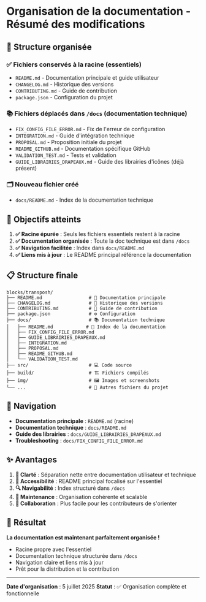 # Organisation de la documentation - Résumé des modifications

## 📁 Structure organisée

### ✅ **Fichiers conservés à la racine (essentiels)**
- `README.md` - Documentation principale et guide utilisateur
- `CHANGELOG.md` - Historique des versions
- `CONTRIBUTING.md` - Guide de contribution
- `package.json` - Configuration du projet

### 📚 **Fichiers déplacés dans `/docs` (documentation technique)**
- `FIX_CONFIG_FILE_ERROR.md` - Fix de l'erreur de configuration
- `INTEGRATION.md` - Guide d'intégration technique
- `PROPOSAL.md` - Proposition initiale du projet
- `README_GITHUB.md` - Documentation spécifique GitHub
- `VALIDATION_TEST.md` - Tests et validation
- `GUIDE_LIBRAIRIES_DRAPEAUX.md` - Guide des librairies d'icônes (déjà présent)

### 🗂️ **Nouveau fichier créé**
- `docs/README.md` - Index de la documentation technique

## 🎯 Objectifs atteints

1. **✅ Racine épurée** : Seuls les fichiers essentiels restent à la racine
2. **✅ Documentation organisée** : Toute la doc technique est dans `/docs`
3. **✅ Navigation facilitée** : Index dans `docs/README.md`
4. **✅ Liens mis à jour** : Le README principal référence la documentation

## 📋 Structure finale

```
blocks/transposh/
├── README.md                 # 📖 Documentation principale
├── CHANGELOG.md              # 📝 Historique des versions
├── CONTRIBUTING.md           # 🤝 Guide de contribution
├── package.json              # ⚙️ Configuration
├── docs/                     # 📚 Documentation technique
│   ├── README.md            # 📑 Index de la documentation
│   ├── FIX_CONFIG_FILE_ERROR.md
│   ├── GUIDE_LIBRAIRIES_DRAPEAUX.md
│   ├── INTEGRATION.md
│   ├── PROPOSAL.md
│   ├── README_GITHUB.md
│   └── VALIDATION_TEST.md
├── src/                      # 💻 Code source
├── build/                    # 🏗️ Fichiers compilés
├── img/                      # 🖼️ Images et screenshots
└── ...                       # 📁 Autres fichiers du projet
```

## 🔗 Navigation

- **Documentation principale** : `README.md` (racine)
- **Documentation technique** : `docs/README.md`
- **Guide des librairies** : `docs/GUIDE_LIBRAIRIES_DRAPEAUX.md`
- **Troubleshooting** : `docs/FIX_CONFIG_FILE_ERROR.md`

## ✨ Avantages

1. **🎯 Clarté** : Séparation nette entre documentation utilisateur et technique
2. **📱 Accessibilité** : README principal focalisé sur l'essentiel
3. **🔍 Navigabilité** : Index structuré dans `/docs`
4. **🧹 Maintenance** : Organisation cohérente et scalable
5. **👥 Collaboration** : Plus facile pour les contributeurs de s'orienter

## 🎉 Résultat

**La documentation est maintenant parfaitement organisée !** 

- Racine propre avec l'essentiel
- Documentation technique structurée dans `/docs`
- Navigation claire et liens mis à jour
- Prêt pour la distribution et la contribution

---

**Date d'organisation** : 5 juillet 2025
**Statut** : ✅ Organisation complète et fonctionnelle
